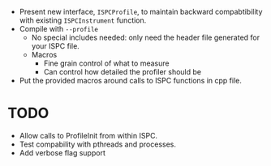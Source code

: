 - Present new interface, `ISPCProfile`, to maintain backward compabtibility
  with existing `ISPCInstrument` function.
- Compile with `--profile`
  - No special includes needed: only need the header file generated for your ISPC file.
  - Macros
    - Fine grain control of what to measure
    - Can control how detailed the profiler should be
- Put the provided macros around calls to ISPC functions in cpp file.

TODO
====
- Allow calls to ProfileInit from within ISPC.
- Test compability with pthreads and processes.
- Add verbose flag support 

